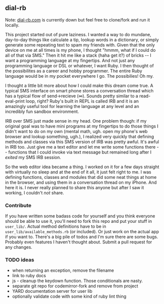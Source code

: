 ## dial-rb

Note: [dial-rb.com](http://dial-rb.com) is currently down but feel free to clone/fork and run it locally.

This project started out of pure laziness. I wanted a way to do mundane, day-to-day things like
calculate a tip, lookup words in a dictionary, or simply generate some repeating text to spam 
my friends with. Given that the only device on me at all times is my phone, I thought "hmmm, what
if I could do all of that via SMS." Then it hit me like a stack (haha get it?) of bricks -- I want
a programming language at my fingertips. And not just any programming language or DSL or whatever, 
I want Ruby. I then thought of the possibilites as a career and hobby programmer. The entire Ruby
language would be in my pocket everywhere I go. The possibilies! Oh my.

I thought a little bit more about how I could make this dream come true. A typical SMS interface
on smart phone stores a conversation thread which has a typical flow of send->recieve (∞). Sounds 
pretty similar to a read-eval-print loop, right? Ruby's built in REPL is called IRB and it is 
an amazingly useful tool for learning the language at any level and an incredibly fun sandbox environment.

IRB over SMS just made sense in my head. One problem though: if my original goal was to have mini
programs at my fingertips to do those things I didn't want to do on my own (mental math, ugh. open 
my phone's web browser and lookup something, ugh.), I realized very quickly that defining methods
and classes via this SMS version of IRB was pretty awful. It's awful in IRB too. Just give me a 
text editor and let me write some functions there -- functions that I could invoke via text message 
but remained long after I *exited* my SMS IRB session. 

So the web editor idea became a thing. I worked on it for a few days straight with virtually no 
sleep and at the end of it all, it just felt right to me. I was defining functions, classes and 
modules that did some neat things at home in the browser, and using them in a conversation thread on my 
iPhone. And here it is. I never really planned to share this anyone but after I saw it working, I 
couldn't *not* share.

### Contribute

If you have written some badass code for yourself and you think everyone should be able to use it, 
you'll need to fork this repo and put your stuff in `user_lib/`. Actual method definitions have to 
be in `user_lib/available_methods.rb` (or included). Or just work on the actual app if you want to. 
There's a big pile of todos and I'm sure there are some bugs. Probably even features I haven't thought 
about. Submit a pull request for any changes.

### TODO ideas

* when returning an exception, remove the filename
* link to ruby docs
* js - cleanup the keydown function. Those conditionals are nasty.
* separate git repo for codemirror-fork and remove from project
* YARD documentation server for user lib
* optionally validate code with some kind of ruby lint thing
